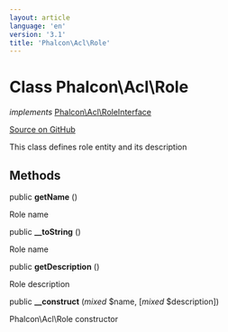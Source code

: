 ```yaml
---
layout: article
language: 'en'
version: '3.1'
title: 'Phalcon\Acl\Role'
---
```

# Class **Phalcon\Acl\Role**

*implements* [Phalcon\Acl\RoleInterface](/3.1/en/api/Phalcon_Acl_RoleInterface)

<a href="https://github.com/phalcon/cphalcon/tree/v3.1.0/phalcon/acl/role.zep" class="btn btn-default btn-sm">Source on GitHub</a>

This class defines role entity and its description


## Methods
public  **getName** ()

Role name



public  **__toString** ()

Role name



public  **getDescription** ()

Role description



public  **__construct** (*mixed* $name, [*mixed* $description])

Phalcon\Acl\Role constructor



